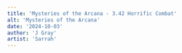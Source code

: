 ```yaml
---
title: 'Mysteries of the Arcana - 3.42 Horrific Combat'
alt: 'Mysteries of the Arcana'
date: '2024-10-03'
author: 'J Gray'
artist: 'Sarrah'
---
```

